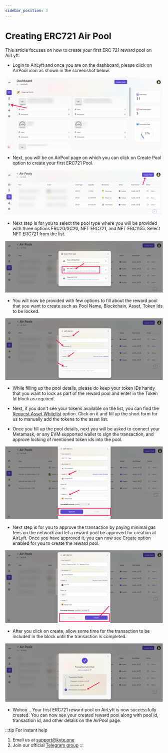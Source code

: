 ```yaml
---
sidebar_position: 3
---
```


# Creating ERC721 Air Pool

This article focuses on how to create your first ERC 721 reward pool on AirLyft.

- Login to AirLyft and once you are on the dashboard, please click on AirPool icon as shown in the screenshot below.

![AirPool Dashboard](../../../images/createErc20pool.png)

- Next, you will be on AirPool page on which you can click on Create Pool option to create your first ERC721 Pool.

![create pool](../../../images/createpool.png)

- Next step is for you to select the pool type where you will be provided with three options ERC20/XC20, NFT ERC721, and NFT ERC1155. Select NFT ERC721 from the list. 

![ERC 20 Pool select](../../../images/ERC721poolselect.png)

- You will now be provided with few options to fill about the reward pool that you want to create such as Pool Name, Blockchain, Asset, Token Ids to be locked.

![Pool Details ERC20](../../../images/erc721pooldetail.png)

- While filling up the pool details, please do keep your token IDs handy that you want to lock as part of the reward pool and enter in the Token Id block as required. 

- Next, if you don't see your tokens available on the list, you can find the [Request Asset Whitelist](https://docs.google.com/forms/d/e/1FAIpQLSdmdE3BmNwWQ1kZbKZqFzzRoBX38ltecXiSjuS5VEthwH28Yw/viewform) option. Click on it and fill up the short form for us to manually add the tokens to the asset list. 

- Once you fill up the pool details, next you will be asked to connect your Metamask, or any EVM supported wallet to sign the transaction, and approve locking of mentioned token ids into the pool. 

![721 Approve Metamask](../../../images/721metamaskapprove.png)

- Next step is for you to approve the transaction by paying minimal gas fees on the network and let a reward pool be approved for creation at AirLyft. Once you have approved it, you can now see Create option enabled for you to create the reward pool.

![Wrapped GLMR Create](../../../images/create721.png)

- After you click on create, allow some time for the transaction to be included in the block until the transaction is completed.

![Pool Created](../../../images/wglmrpoolcreated.png)

- Wohoo... Your first ERC721 reward pool on AirLyft is now successfully created. You can now see your created reward pool along with pool id, transaction id, and other details on the AirPool page.


:::tip For instant help
1. Email us at support@kyte.one
2. Join our official [Telegram group](https://t.me/kyteone)
::: 
